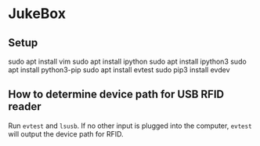 # JukeBox

## Setup

sudo apt install vim
sudo apt install ipython
sudo apt install ipython3
sudo apt install python3-pip
sudo apt install evtest
sudo pip3 install evdev

## How to determine device path for USB RFID reader

Run `evtest` and `lsusb`. If no other input is plugged into the computer, `evtest` will output the device path for RFID.
